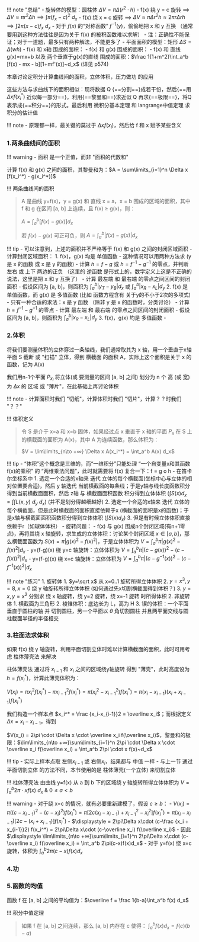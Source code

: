 
!!! note "总结"
	- 旋转体的模型：圆柱体 $\Delta V = \pi \Delta (r^2 \cdot h)$
		- f(x) 绕 y = c 旋转 $\implies$ $\Delta V \approx \pi r^2 \Delta h \implies \int \pi (f_x-c)^2~d_x$
		- f(x) 绕 x = c 旋转 $\implies$ $\Delta V \approx \pi \Delta r^2 h \approx 2\pi r \Delta r h \implies \int 2\pi (x-c)f_x~d_x$
		- 对于 $f(x)$ 的“对称函数” $f^{-1}(y)$，偷偷地把 x 和 y 互换 （通常要用到这种方法往往是因为关于 f(x) 的被积函数难以求解）
		- 注：正确性不能保证；对于一道题，最多只有两种解法，不能更多了
	- 平面面积的模型：矩形 $\Delta S = \Delta (wh)$
		- f(x) 和 x轴 围成的面积：
		- f(x) 和 g(x) 围成的面积：
		- f(x) 和 直线g(x)=mx+b 以及 两个垂直于g(x)的直线 围成的面积：$\frac 1{1+m^2}\int_a^b [f(x) - mx - b][1+mf'(x)]~d_x$ (详见 p574)


本章讨论定积分计算曲线间的面积，立体体积，压力做功 的应用

这些方法与求曲线下的面积相似：现将数据 Q {==分割==}成若干份，然后{==用 $\Delta x f(x_i^*)$ 近似每一部分==}，利用{==黎曼和==}求近似 Q 再求{==极限==}，将Q表示成{==积分==}的形式。最后利用 微积分基本定理 和 langrange中值定理 求积分的估计值

!!! note
	- 原理都一样，最关键的莫过于 $\Delta x f(x_i)$，然后给 f 和 x 赋予某些含义

### 1.两条曲线间的面积 ###

!!! warning
	- 面积 是一个正值，而非 "面积的代数和"

计算 f(x) 和 g(x) 之间的面积，其黎曼和为：$A = \sum\limits_{i=1}^n \Delta x [f(x_i^*) - g(x_i^*)]$

!!! 两条曲线间的面积
> A 是曲线 y=f(x)，y = g(x) 和 直线 x = a，x = b 围成的区域的面积，其中 f 和 g 在区间 [a, b] 上连续，且 f(x) $\ge$ g(x)，则：
> 
> $A = \int_a^b [f(x) - g(x)] d_x$
> 
> 若 $f(x) - g(x)$ 可正可负，则 $A = \int_a^b |f(x) - g(x)| d_x$

!!! tip
	- 可以注意到，上述的面积并不严格等于 f(x) 和 g(x) 之间的封闭区域面积
	- 计算封闭区域面积：
		1. f(x)，g(x) 均是 单值函数
			- 这种情况可以用两种方法求 (y 是 x 的函数 或 x 是 y 的函数)
			- 计算 $h = f - g$ 或 $h = f^{-1} - g^{-1}$ 的零点，并判断 左右 或 上下 两边的正负  （这里的 逆函数 是形式上的，数学定义上这是不正确的说法，这里是把 x 和 y 互换了）
			- 计算 最左端 和 最右端 的零点之间区间的封闭面积
			- 假设区间为 [a, b]，则面积为 $\int_a^b |y_T - y_B| d_x$  或  $\int_a^b |x_R - x_L| d_y$
		2. f(x) 是 单值函数，而 g(x) 是 多值函数  (比如 函数方程含有 关于y的不小于2次的多项式)
			- 只有一种合适的求法：x 是 y 函数  （除非 y 是 x 的函数时，分类讨论）
			- 计算 $h = f^{-1} - g^{-1}$ 的零点
			- 计算 最左端 和 最右端 的零点之间区间的封闭面积
			- 假设区间为 [a, b]，则面积为 $\int_a^b |x_R - x_L| d_y$
		3. f(x)，g(x) 均是 多值函数
			- 

### 2.体积 ###

将我们要测量体积的立体穿过一条轴线，我们通常取其为 x 轴，用一个垂直于x轴平面 S 截断 或 "扫描" 立体，得到 横截面 的面积 A，实际上这个面积是关于 x 的函数，记为 A(x)

我们用n-1个平面 $P_{x_i}$ 将立体(或 要测量的区间 [a, b] 之间) 划分为 n 个 高 (或 宽) 为 $\Delta x$ 的 区域 或 "薄片"，在此基础上再讨论体积

!!! note
	- 计算面积时我们 "切纸"，计算体积时我们 "切片"，计算？？时我们 "？？"

!!! 体积定义
> 令 S 是介于 x=a 和 x=b 固体，如果经过点 x 垂直于 x 轴的平面 $P_x$ 在 S 上的横截面的面积为 A(x)，其中 A 为连续函数，那么体积为：
> 
> $V = \lim\limits_{n\to +∞} \Delta x A(x_i^*) = \int_a^b A(x) d_x$

!!! tip
	- “体积”这个概念是三维的，而“一维积分”只能处理 “一个自变量x和其函数f(x)的乘积” 的 “两维乘法问题”，此时就需要将 f(x) 复合一下：f = g o h
	- 在笛卡尔坐标系中
		1.	选定一个合适的x轴来 迭代 立体的每个横截面(坐标中心与立体的相对位置要合适)，然后 y 轴迭代 当前横截面的每条线；于是y轴与线长度函数积分得到当前横截面面积，然后 z轴 与 横截面面积函数 积分得到立体体积 ($\int S(x) d_x = \int \int L(x, y)~d_y~d_x$)  (并不是划分得越细越好)
		2.	选定一个合适的x轴来 迭代 立体的每个横截面，但是此时横截面的面积直接依赖于x (横截面的面积是x的函数)；于是x轴与横截面面积函数积分得到立体体积 ($\int S(x) d_x$)
		3.	但是有时候立体体积直接依赖于r（如球体体积）
	- 旋转问题：
		- f(x) 与 g(x) 围成n个封闭区域(有n+1零点)，再将其绕 x 轴旋转，求生成的立体体积：讨论某个封闭区域 $x\in[a, b]$，那么横截面函数为 $S(x) = \pi |g(x)^2 - f(x)^2|$，于是立体体积为 $V = \int_a^b \pi |g(x)^2 - f(x)^2| d_x$
		- y=(f-g)(x) 绕 y=c 轴旋转：立体体积为 $V = \int_a^b \pi |(c - g(x))^2 - (c - f(x))^2| d_x$
		- y=(f-g)(x) 绕 x=c 轴旋转：立体体积为 $V = \int_a^b \pi |(c - g^{-1}(x))^2 - (c - f^{-1}(x))^2| d_x$

!!! note "练习"
	1.	旋转体
		1.	$y=\sqrt x$ 从 x=0..1 旋转所得立体体积
		2.	$y=x^3, y=8, x=0$ 绕 y 轴旋转所得立体体积 (如何通过先x切割横截面得到体积？)
		3.	$y=x, y=x^2$ 分别求 绕 x 轴旋转，绕 y=2 旋转，绕 x=-1 旋转 时所得体积
	2.	非旋转体
		1.	横截面为三角形
		2.	棱锥体积：底边长为 L，高为 H
		3.	锲的体积：一个平面垂直于圆柱的轴 并 切割圆柱，另一个平面以 $\theta$ 角切割圆柱 并且两平面交线与圆柱截面半径的半径相交

### 3.柱面法求体积 ###

如果 f(x) 绕 y 轴旋转，利用平面切割立体时难以计算横截面的面积，此时可用考虑 柱体薄壳法 来解决

柱体薄壳法 通过将 $x_{i-1}$ 和 $x_{i}$ 之间的区域绕y轴旋转 得到 "薄壳"，此时高度设为 $h=f(x_i^*)$，计算此薄壳体积为：

$V(x_i) = \pi x_{i}^2 f(x_i^*) - \pi x_{i-1}^2 f(x_i^*) = \pi (x_{i}^2 - x_{i-1}^2)f(x_i^*) = \pi (x_i-x_{i-1})(x_i+x_{i-1})f(x_i^*)$

我们构造一个样本点 $x_i^* = \frac {x_i-x_{i-1}}2 = \overline x_i$；而根据定义 $\Delta x = x_i - x_{i-1}$，得到

$V(x_i) = 2\pi \cdot \Delta x \cdot \overline x_i f(\overline x_i)$，黎曼和的极限：$\lim\limits_{n\to +∞}\sum\limits_{i=1}^n 2\pi \cdot \Delta x \cdot \overline x_i f(\overline x_i) = \int_a^b 2\pi \cdot x f(x)~d_x$

!!! tip
	- 实际上样本点取 左侧$x_{i-1}$ 或 右侧$x_i$，结果都与 中值 一样
	- 与上一节 通过平面切割立体 的方法不同，本节使用的是 柱体薄壳(一个立体) 来切割立体

!!! 柱体薄壳法
	由曲线 y=f(x) 从 a 到 b 下的区域绕 y 轴旋转所得立体体积为 $V = \int_a^b 2\pi \cdot x f(x)~d_x$   &  $0\le a < b$

!!! warning
	- 对于绕 x=c 的情况，就有必要重新建模了，假设 $c\ge b$：
		- $\displaystyle V(x_i) = \pi((c-x_{i-1})^2 - (c-x_i)^2)f(x_i^*) = \pi[2c(x_i - x_{i-1}) + x_{i-1}^2-x_i^2]f(x_i^*) = \pi (x_i-x_{i-1})[2c-(x_i  + x_{i-1})]f(x_i^*)$
		- $\displaystyle = 2\pi\Delta x\cdot (c-\frac {x_i  + x_{i-1}}2) f(x_i^*) = 2\pi\Delta x\cdot (c-\overline x_i) f(\overline x_i)$
		- 因此 $\displaystyle \lim\limits_{n\to +∞}\sum\limits_{i=1}^n 2\pi\Delta x\cdot (c-\overline x_i) f(\overline x_i) = \int_a^b 2\pi(c-x)f(x)d_x$
	- 对于 y=f(x) 绕 x=c 旋转，体积为 $\int_a^b 2\pi(c-x)f(x)d_x$

### 4.功 ###



### 5.函数的均值 ###


函数 f 在 [a, b] 之间的平均值为：$\overline f = \frac 1{b-a}\int_a^b f(x) d_x$


!!! 积分中值定理
> 如果 f 在 [a, b] 之间连续，那么 [a, b] 内存在 c 使得： $\int_a^b f(x) d_x = f(c) (b-a)$


